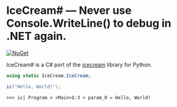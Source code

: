 # IceCream\# — Never use Console.WriteLine() to debug in .NET again.

[![NuGet](https://img.shields.io/nuget/v/IceCream-Sharp.svg)](https://www.nuget.org/packages/IceCream-Sharp/)

IceCream# is a C# port of the [icecream](https://github.com/gruns/icecream) library for Python.

```csharp
using static IceCream.IceCream;

ic("Hello, World!");
```
```
>>> ic| Program > <Main>$:3 > param_0 = Hello, World!
```
